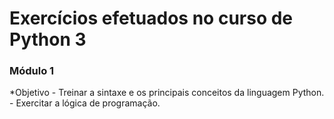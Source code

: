 # Exercícios efetuados no curso de Python 3
<h3>Módulo 1</h3>
*Objetivo
    - Treinar a sintaxe e os principais conceitos da linguagem Python.
    - Exercitar a lógica de programação.
    